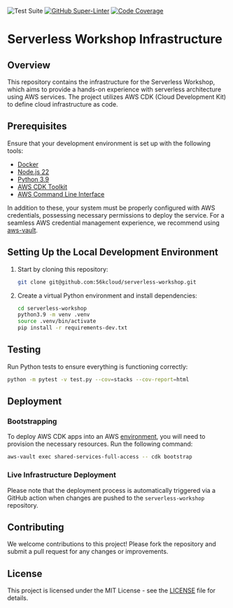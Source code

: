 ![Test Suite](https://github.com/56kcloud/serverless-workshop/workflows/test/badge.svg)
[![GitHub Super-Linter](https://github.com/56kcloud/serverless-workshop/actions/workflows/linter.yml/badge.svg)](https://github.com/marketplace/actions/super-linter)
[![Code Coverage](https://codecov.io/gh/56kcloud/serverless-workshop/branch/main/graph/badge.svg?token=aoWqkGkVXX)](https://codecov.io/gh/56kcloud/serverless-workshop)

# Serverless Workshop Infrastructure

## Overview

This repository contains the infrastructure for the Serverless Workshop, which aims to provide a hands-on experience with serverless architecture using AWS services. The project utilizes AWS CDK (Cloud Development Kit) to define cloud infrastructure as code.

## Prerequisites

Ensure that your development environment is set up with the following tools:

- [Docker](https://docs.docker.com/get-docker/)
- [Node.js 22](https://nodejs.org/en/download/)
- [Python 3.9](https://www.python.org/downloads/)
- [AWS CDK Toolkit](https://docs.aws.amazon.com/cdk/v2/guide/cli.html)
- [AWS Command Line Interface](https://aws.amazon.com/cli/)

In addition to these, your system must be properly configured with AWS credentials, possessing necessary permissions to deploy the service. For a seamless AWS credential management experience, we recommend using [aws-vault](https://github.com/99designs/aws-vault).

## Setting Up the Local Development Environment

1. Start by cloning this repository:

    ```bash
    git clone git@github.com:56kcloud/serverless-workshop.git
    ```

2. Create a virtual Python environment and install dependencies:

    ```bash
    cd serverless-workshop
    python3.9 -m venv .venv
    source .venv/bin/activate
    pip install -r requirements-dev.txt
    ```

## Testing

Run Python tests to ensure everything is functioning correctly:

```bash
python -m pytest -v test.py --cov=stacks --cov-report=html
```

## Deployment

### Bootstrapping

To deploy AWS CDK apps into an AWS [environment](https://docs.aws.amazon.com/cdk/v2/guide/bootstrapping.html), you will need to provision the necessary resources. Run the following command:

```bash
aws-vault exec shared-services-full-access -- cdk bootstrap
```

### Live Infrastructure Deployment

Please note that the deployment process is automatically triggered via a GitHub action when changes are pushed to the `serverless-workshop` repository.

## Contributing

We welcome contributions to this project! Please fork the repository and submit a pull request for any changes or improvements.

## License

This project is licensed under the MIT License - see the [LICENSE](LICENSE) file for details.
